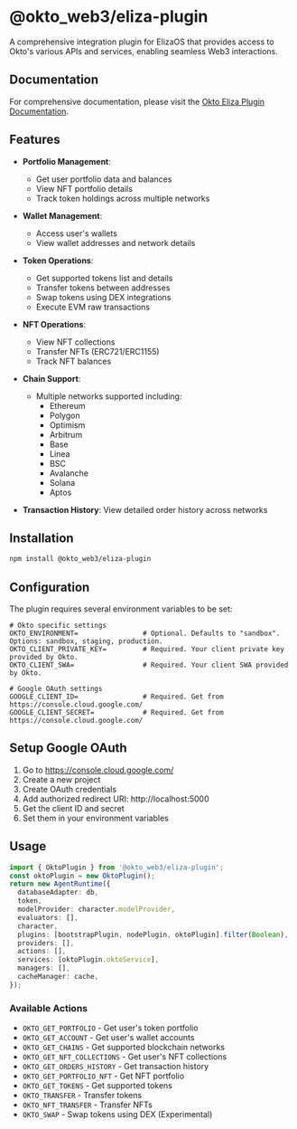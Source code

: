 # @okto_web3/eliza-plugin

A comprehensive integration plugin for ElizaOS that provides access to Okto's various APIs and services, enabling seamless Web3 interactions.

## Documentation

For comprehensive documentation, please visit the [Okto Eliza Plugin Documentation](https://docsv2.okto.tech/docs/okto-eliza-plugin).

## Features

- **Portfolio Management**:

  - Get user portfolio data and balances
  - View NFT portfolio details
  - Track token holdings across multiple networks

- **Wallet Management**:

  - Access user's wallets
  - View wallet addresses and network details

- **Token Operations**:

  - Get supported tokens list and details
  - Transfer tokens between addresses
  - Swap tokens using DEX integrations
  - Execute EVM raw transactions

- **NFT Operations**:

  - View NFT collections
  - Transfer NFTs (ERC721/ERC1155)
  - Track NFT balances

- **Chain Support**:

  - Multiple networks supported including:
    - Ethereum
    - Polygon
    - Optimism
    - Arbitrum
    - Base
    - Linea
    - BSC
    - Avalanche
    - Solana
    - Aptos

- **Transaction History**: View detailed order history across networks

## Installation

```bash
npm install @okto_web3/eliza-plugin
```

## Configuration

The plugin requires several environment variables to be set:

```env
# Okto specific settings
OKTO_ENVIRONMENT=                # Optional. Defaults to "sandbox". Options: sandbox, staging, production.
OKTO_CLIENT_PRIVATE_KEY=         # Required. Your client private key provided by Okto.
OKTO_CLIENT_SWA=                 # Required. Your client SWA provided by Okto.

# Google OAuth settings
GOOGLE_CLIENT_ID=                # Required. Get from https://console.cloud.google.com/
GOOGLE_CLIENT_SECRET=            # Required. Get from https://console.cloud.google.com/
```

## Setup Google OAuth

1. Go to https://console.cloud.google.com/
2. Create a new project
3. Create OAuth credentials
4. Add authorized redirect URI: http://localhost:5000
5. Get the client ID and secret
6. Set them in your environment variables

## Usage

```typescript
import { OktoPlugin } from '@okto_web3/eliza-plugin';
const oktoPlugin = new OktoPlugin();
return new AgentRuntime({
  databaseAdapter: db,
  token,
  modelProvider: character.modelProvider,
  evaluators: [],
  character,
  plugins: [bootstrapPlugin, nodePlugin, oktoPlugin].filter(Boolean),
  providers: [],
  actions: [],
  services: [oktoPlugin.oktoService],
  managers: [],
  cacheManager: cache,
});
```

### Available Actions

- `OKTO_GET_PORTFOLIO` - Get user's token portfolio
- `OKTO_GET_ACCOUNT` - Get user's wallet accounts
- `OKTO_GET_CHAINS` - Get supported blockchain networks
- `OKTO_GET_NFT_COLLECTIONS` - Get user's NFT collections
- `OKTO_GET_ORDERS_HISTORY` - Get transaction history
- `OKTO_GET_PORTFOLIO_NFT` - Get NFT portfolio
- `OKTO_GET_TOKENS` - Get supported tokens
- `OKTO_TRANSFER` - Transfer tokens
- `OKTO_NFT_TRANSFER` - Transfer NFTs
- `OKTO_SWAP` - Swap tokens using DEX (Experimental)
